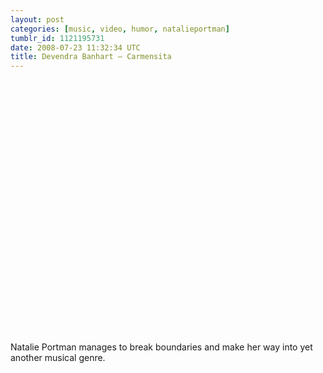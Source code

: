 ```yaml
---
layout: post
categories: [music, video, humor, natalieportman]
tumblr_id: 1121195731  
date: 2008-07-23 11:32:34 UTC
title: Devendra Banhart – Carmensita
---
```


<object width="500" height="405"><param name="movie" value="http://www.youtube.com/v/k_QAPjtO2cA&hl=en&fs=1&color1=0x3a3a3a&color2=0x999999"></param><param name="allowFullScreen" value="true"></param><embed src="http://www.youtube.com/v/k_QAPjtO2cA&hl=en&fs=1&color1=0x222222&color2=0x999999" type="application/x-shockwave-flash" allowfullscreen="true" width="500" height="405"></embed></object>

Natalie Portman manages to break boundaries and make her way into yet another musical genre.
